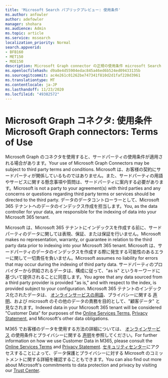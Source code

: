 ```yaml
---
title: 'Microsoft Search パブリックプレビュー: 使用条件'
ms.author: anfowler
author: adefowler
manager: shohara
ms.audience: Admin
ms.topic: article
ms.service: mssearch
localization_priority: Normal
search.appverid:
- BFB160
- MET150
- MOE150
description: Microsoft Graph connector の正規の使用条件 microsoft Search のパブリックプレビュー
ms.openlocfilehash: d9a8e4d55904edac845a46ed6b524ed09433135b
ms.sourcegitcommit: ac4e261c01262be747341f810d2d1faf220d3961
ms.translationtype: MT
ms.contentlocale: ja-JP
ms.lasthandoff: 11/23/2020
ms.locfileid: "49382572"
---
```

# <a name="microsoft-graph-connectors-terms-of-use"></a><span data-ttu-id="66f24-103">Microsoft Graph コネクタ: 使用条件</span><span class="sxs-lookup"><span data-stu-id="66f24-103">Microsoft Graph connectors: Terms of Use</span></span>

<span data-ttu-id="66f24-104">Microsoft Graph のコネクタを使用すると、サードパーティの使用条件が適用される場合があります。</span><span class="sxs-lookup"><span data-stu-id="66f24-104">Your use of Microsoft Graph Connectors may be subject to third party terms and conditions.</span></span> <span data-ttu-id="66f24-105">Microsoft は、お客様の契約にサードパーティが関係しているものではありません。また、サードパーティの用語やサービスに関する懸念事項や質問は、サードパーティに案内する必要があります。</span><span class="sxs-lookup"><span data-stu-id="66f24-105">Microsoft is not a party to your agreement(s) with third parties and any concerns or questions regarding third party terms or services should be directed to the third party.</span></span> <span data-ttu-id="66f24-106">データのデータコントローラーとして、Microsoft 365 テナントへのデータのインデックス作成を担当します。</span><span class="sxs-lookup"><span data-stu-id="66f24-106">You, as the data controller for your data, are responsible for the indexing of data into your Microsoft 365 tenant.</span></span>

<span data-ttu-id="66f24-107">Microsoft は、Microsoft 365 テナントにインデックスを作成する前に、サードパーティのデータに関しては表現、保証、または保証を行いません。</span><span class="sxs-lookup"><span data-stu-id="66f24-107">Microsoft makes no representation, warranty, or guarantee in relation to the third party data prior to indexing into your Microsoft 365 tenant.</span></span>  <span data-ttu-id="66f24-108">Microsoft は、サードパーティのデータのインデックスを作成する際に発生する可能性のあるエラーに関して一切責任を負いません。</span><span class="sxs-lookup"><span data-stu-id="66f24-108">Microsoft assumes no liability for errors that may occur during the indexing of third party data.</span></span>  <span data-ttu-id="66f24-109">サードパーティのプロバイダーから供給されるデータは、構成に従って、"as is" というキーワードに基づいて提供されることに同意します。</span><span class="sxs-lookup"><span data-stu-id="66f24-109">You agree that any data sourced from a third party provider is provided "as is," and with respect to the index, is provided subject to your configuration.</span></span> <span data-ttu-id="66f24-110">Microsoft 365 テナントのインデックス化されたデータは、 [オンラインサービスの用語](http://www.microsoftvolumelicensing.com/Downloader.aspx?documenttype=OST&lang=English)、プライバシーに関する [声明](https://privacy.microsoft.com/privacystatement)、および microsoft のその他のデータの責務を目的として、"顧客データ" と見なされます。</span><span class="sxs-lookup"><span data-stu-id="66f24-110">Indexed data in your Microsoft 365 tenant will be considered "Customer Data" for purposes of the [Online Services Terms](http://www.microsoftvolumelicensing.com/Downloader.aspx?documenttype=OST&lang=English), [Privacy Statement](https://privacy.microsoft.com/privacystatement), and Microsoft's other data obligations.</span></span>

<span data-ttu-id="66f24-111">M365 でお客様のデータを使用する方法の詳細については、 [オンラインサービス](http://www.microsoftvolumelicensing.com/Downloader.aspx?documenttype=OST&lang=English) の使用条件とプライバシーに関する [声明](https://privacy.microsoft.com/privacystatement)を参照してください。</span><span class="sxs-lookup"><span data-stu-id="66f24-111">For further information on how we use Customer Data in M365, please consult the [Online Services Terms](http://www.microsoftvolumelicensing.com/Downloader.aspx?documenttype=OST&lang=English) and [Privacy Statement](https://privacy.microsoft.com/privacystatement).</span></span> <span data-ttu-id="66f24-112">[セキュリティセンター](https://www.microsoft.com/trust-center)にアクセスすることによって、データ保護とプライバシーに対する Microsoft のコミットメントに関する詳細を確認することもできます。</span><span class="sxs-lookup"><span data-stu-id="66f24-112">You can also find out more about Microsoft's commitments to data protection and privacy by visiting our [Trust Center](https://www.microsoft.com/trust-center).</span></span>

